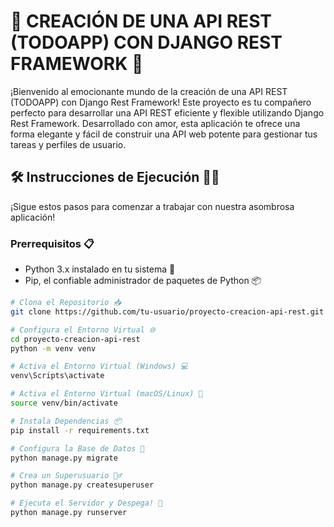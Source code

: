 # 🚀 CREACIÓN DE UNA API REST (TODOAPP) CON DJANGO REST FRAMEWORK 📝

¡Bienvenido al emocionante mundo de la creación de una API REST (TODOAPP) con Django Rest Framework! Este proyecto es tu compañero perfecto para desarrollar una API REST eficiente y flexible utilizando Django Rest Framework. Desarrollado con amor, esta aplicación te ofrece una forma elegante y fácil de construir una API web potente para gestionar tus tareas y perfiles de usuario.

## 🛠️ Instrucciones de Ejecución 🏃‍♂️

¡Sigue estos pasos para comenzar a trabajar con nuestra asombrosa aplicación!

### Prerrequisitos 📋

- Python 3.x instalado en tu sistema 🐍
- Pip, el confiable administrador de paquetes de Python 📦

```bash
# Clona el Repositorio 📥
git clone https://github.com/tu-usuario/proyecto-creacion-api-rest.git

# Configura el Entorno Virtual 🌐
cd proyecto-creacion-api-rest
python -m venv venv

# Activa el Entorno Virtual (Windows) 💻
venv\Scripts\activate

# Activa el Entorno Virtual (macOS/Linux) 🍏
source venv/bin/activate

# Instala Dependencias 📦
pip install -r requirements.txt

# Configura la Base de Datos 💾
python manage.py migrate

# Crea un Superusuario 🦸‍♂️
python manage.py createsuperuser

# Ejecuta el Servidor y Despega! 🚀
python manage.py runserver
